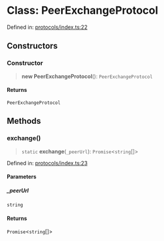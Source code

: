 # Class: PeerExchangeProtocol

Defined in: [protocols/index.ts:22](https://github.com/happyvertical/smrt/blob/3e10e04571f8229dee5c87ee2f9b9b06c6c49f12/packages/gnode/src/protocols/index.ts#L22)

## Constructors

### Constructor

> **new PeerExchangeProtocol**(): `PeerExchangeProtocol`

#### Returns

`PeerExchangeProtocol`

## Methods

### exchange()

> `static` **exchange**(`_peerUrl`): `Promise`\<`string`[]\>

Defined in: [protocols/index.ts:23](https://github.com/happyvertical/smrt/blob/3e10e04571f8229dee5c87ee2f9b9b06c6c49f12/packages/gnode/src/protocols/index.ts#L23)

#### Parameters

##### \_peerUrl

`string`

#### Returns

`Promise`\<`string`[]\>
